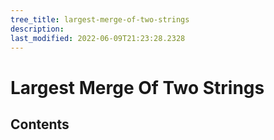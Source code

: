```yaml
---
tree_title: largest-merge-of-two-strings
description: 
last_modified: 2022-06-09T21:23:28.2328
---
```


# Largest Merge Of Two Strings

## Contents
